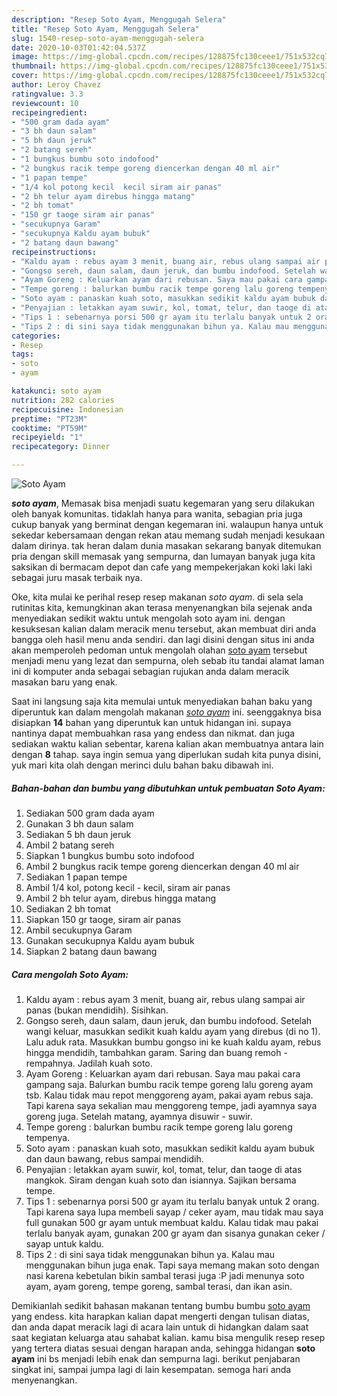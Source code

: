 ```yaml
---
description: "Resep Soto Ayam, Menggugah Selera"
title: "Resep Soto Ayam, Menggugah Selera"
slug: 1540-resep-soto-ayam-menggugah-selera
date: 2020-10-03T01:42:04.537Z
image: https://img-global.cpcdn.com/recipes/128875fc130ceee1/751x532cq70/soto-ayam-foto-resep-utama.jpg
thumbnail: https://img-global.cpcdn.com/recipes/128875fc130ceee1/751x532cq70/soto-ayam-foto-resep-utama.jpg
cover: https://img-global.cpcdn.com/recipes/128875fc130ceee1/751x532cq70/soto-ayam-foto-resep-utama.jpg
author: Leroy Chavez
ratingvalue: 3.3
reviewcount: 10
recipeingredient:
- "500 gram dada ayam"
- "3 bh daun salam"
- "5 bh daun jeruk"
- "2 batang sereh"
- "1 bungkus bumbu soto indofood"
- "2 bungkus racik tempe goreng diencerkan dengan 40 ml air"
- "1 papan tempe"
- "1/4 kol potong kecil  kecil siram air panas"
- "2 bh telur ayam direbus hingga matang"
- "2 bh tomat"
- "150 gr taoge siram air panas"
- "secukupnya Garam"
- "secukupnya Kaldu ayam bubuk"
- "2 batang daun bawang"
recipeinstructions:
- "Kaldu ayam : rebus ayam 3 menit, buang air, rebus ulang sampai air panas (bukan mendidih). Sisihkan."
- "Gongso sereh, daun salam, daun jeruk, dan bumbu indofood. Setelah wangi keluar, masukkan sedikit kuah kaldu ayam yang direbus (di no 1). Lalu aduk rata. Masukkan bumbu gongso ini ke kuah kaldu ayam, rebus hingga mendidih, tambahkan garam. Saring dan buang remoh - rempahnya. Jadilah kuah soto."
- "Ayam Goreng : Keluarkan ayam dari rebusan. Saya mau pakai cara gampang saja. Balurkan bumbu racik tempe goreng lalu goreng ayam tsb. Kalau tidak mau repot menggoreng ayam, pakai ayam rebus saja. Tapi karena saya sekalian mau menggoreng tempe, jadi ayamnya saya goreng juga. Setelah matang, ayamnya disuwir - suwir."
- "Tempe goreng : balurkan bumbu racik tempe goreng lalu goreng tempenya."
- "Soto ayam : panaskan kuah soto, masukkan sedikit kaldu ayam bubuk dan daun bawang, rebus sampai mendidih."
- "Penyajian : letakkan ayam suwir, kol, tomat, telur, dan taoge di atas mangkok. Siram dengan kuah soto dan isiannya. Sajikan bersama tempe."
- "Tips 1 : sebenarnya porsi 500 gr ayam itu terlalu banyak untuk 2 orang. Tapi karena saya lupa membeli sayap / ceker ayam, mau tidak mau saya full gunakan 500 gr ayam untuk membuat kaldu. Kalau tidak mau pakai terlalu banyak ayam, gunakan 200 gr ayam dan sisanya gunakan ceker / sayap untuk kaldu."
- "Tips 2 : di sini saya tidak menggunakan bihun ya. Kalau mau menggunakan bihun juga enak. Tapi saya memang makan soto dengan nasi karena kebetulan bikin sambal terasi juga :P jadi menunya soto ayam, ayam goreng, tempe goreng, sambal terasi, dan ikan asin."
categories:
- Resep
tags:
- soto
- ayam

katakunci: soto ayam 
nutrition: 282 calories
recipecuisine: Indonesian
preptime: "PT23M"
cooktime: "PT59M"
recipeyield: "1"
recipecategory: Dinner

---
```



![Soto Ayam](https://img-global.cpcdn.com/recipes/128875fc130ceee1/751x532cq70/soto-ayam-foto-resep-utama.jpg)

<b><i>soto ayam</i></b>, Memasak bisa menjadi suatu kegemaran yang seru dilakukan oleh banyak komunitas. tidaklah hanya para wanita, sebagian pria juga cukup banyak yang berminat dengan kegemaran ini. walaupun hanya untuk sekedar kebersamaan dengan rekan atau memang sudah menjadi kesukaan dalam dirinya. tak heran dalam dunia masakan sekarang banyak ditemukan pria dengan skill memasak yang sempurna, dan lumayan banyak juga kita saksikan di bermacam depot dan cafe yang mempekerjakan koki laki laki sebagai juru masak terbaik nya.



Oke, kita mulai ke perihal resep resep makanan <i>soto ayam</i>. di sela sela rutinitas kita, kemungkinan akan terasa menyenangkan bila sejenak anda menyediakan sedikit waktu untuk mengolah soto ayam ini. dengan kesuksesan kalian dalam meracik menu tersebut, akan membuat diri anda bangga oleh hasil menu anda sendiri. dan lagi disini dengan situs ini anda akan memperoleh pedoman untuk mengolah olahan <u>soto ayam</u> tersebut menjadi menu yang lezat dan sempurna, oleh sebab itu tandai alamat laman ini di komputer anda sebagai sebagian rujukan anda dalam meracik masakan baru yang enak.


Saat ini langsung saja kita memulai untuk menyediakan bahan baku yang diperuntuk kan dalam mengolah makanan <u><i>soto ayam</i></u> ini. seenggaknya bisa disiapkan <b>14</b> bahan yang diperuntuk kan untuk hidangan ini. supaya nantinya dapat membuahkan rasa yang endess dan nikmat. dan juga sediakan waktu kalian sebentar, karena kalian akan membuatnya antara lain dengan <b>8</b> tahap. saya ingin semua yang diperlukan sudah kita punya disini, yuk mari kita olah dengan merinci dulu bahan baku dibawah ini.

<!--inarticleads1-->

##### Bahan-bahan dan bumbu yang dibutuhkan untuk pembuatan Soto Ayam:

1. Sediakan 500 gram dada ayam
1. Gunakan 3 bh daun salam
1. Sediakan 5 bh daun jeruk
1. Ambil 2 batang sereh
1. Siapkan 1 bungkus bumbu soto indofood
1. Ambil 2 bungkus racik tempe goreng diencerkan dengan 40 ml air
1. Sediakan 1 papan tempe
1. Ambil 1/4 kol, potong kecil - kecil, siram air panas
1. Ambil 2 bh telur ayam, direbus hingga matang
1. Sediakan 2 bh tomat
1. Siapkan 150 gr taoge, siram air panas
1. Ambil secukupnya Garam
1. Gunakan secukupnya Kaldu ayam bubuk
1. Siapkan 2 batang daun bawang




<!--inarticleads2-->

##### Cara mengolah Soto Ayam:

1. Kaldu ayam : rebus ayam 3 menit, buang air, rebus ulang sampai air panas (bukan mendidih). Sisihkan.
1. Gongso sereh, daun salam, daun jeruk, dan bumbu indofood. Setelah wangi keluar, masukkan sedikit kuah kaldu ayam yang direbus (di no 1). Lalu aduk rata. Masukkan bumbu gongso ini ke kuah kaldu ayam, rebus hingga mendidih, tambahkan garam. Saring dan buang remoh - rempahnya. Jadilah kuah soto.
1. Ayam Goreng : Keluarkan ayam dari rebusan. Saya mau pakai cara gampang saja. Balurkan bumbu racik tempe goreng lalu goreng ayam tsb. Kalau tidak mau repot menggoreng ayam, pakai ayam rebus saja. Tapi karena saya sekalian mau menggoreng tempe, jadi ayamnya saya goreng juga. Setelah matang, ayamnya disuwir - suwir.
1. Tempe goreng : balurkan bumbu racik tempe goreng lalu goreng tempenya.
1. Soto ayam : panaskan kuah soto, masukkan sedikit kaldu ayam bubuk dan daun bawang, rebus sampai mendidih.
1. Penyajian : letakkan ayam suwir, kol, tomat, telur, dan taoge di atas mangkok. Siram dengan kuah soto dan isiannya. Sajikan bersama tempe.
1. Tips 1 : sebenarnya porsi 500 gr ayam itu terlalu banyak untuk 2 orang. Tapi karena saya lupa membeli sayap / ceker ayam, mau tidak mau saya full gunakan 500 gr ayam untuk membuat kaldu. Kalau tidak mau pakai terlalu banyak ayam, gunakan 200 gr ayam dan sisanya gunakan ceker / sayap untuk kaldu.
1. Tips 2 : di sini saya tidak menggunakan bihun ya. Kalau mau menggunakan bihun juga enak. Tapi saya memang makan soto dengan nasi karena kebetulan bikin sambal terasi juga :P jadi menunya soto ayam, ayam goreng, tempe goreng, sambal terasi, dan ikan asin.




Demikianlah sedikit bahasan makanan tentang bumbu bumbu <u>soto ayam</u> yang endess. kita harapkan kalian dapat mengerti dengan tulisan diatas, dan anda dapat meracik lagi di acara lain untuk di hidangkan dalam saat saat kegiatan keluarga atau sahabat kalian. kamu bisa mengulik resep resep yang tertera diatas sesuai dengan harapan anda, sehingga hidangan <b>soto ayam</b> ini bs menjadi lebih enak dan sempurna lagi. berikut penjabaran singkat ini, sampai jumpa lagi di lain kesempatan. semoga hari anda menyenangkan.
